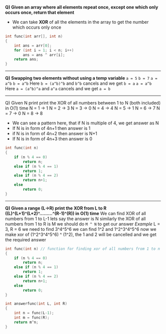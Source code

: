 **Q) Given an array where all elements repeat once, except one which only occurs once, return that element**
- We can take **XOR** of all the elements in the array to get the number which occurs only once
```cpp
int func(int arr[], int n)
{
	int ans = arr[0];
	for (int i = 1; i < n; i++)
		ans = ans ^ arr[i];
	return ans;
}
```

<hr>

**Q) Swapping two elements without using a temp variable**
`a = 5`
`b = 7`
`a = a^b` 
`b = a^b`  Here `b = (a^b)^b` and `b^b` cancels and we get `b = a`
`a = a^b`  Here `a = (a^b)^a` and `a^a` cancels and we get `a = b`

<hr>

Q) Given N print print the XOR of all numbers between 1 to N (both included) in O(1) time
N = 1 -> 1
N = 2 -> 3
N = 3 -> 0
N = 4 -> 4
N = 5 -> 1
N = 6 -> 7
N = 7 -> 0
N = 8 -> 8
- We can see a pattern here, that if N is multiple of 4, we get answer as N
- If N is in form of 4n+1 then answer is 1
- if N is in form of 4n+2 then answer is N+1
- If N is in form of 4n+3 then answer is 0
```cpp
int func(int n)
{
	if (n % 4 == 0)
		return n;
	else if (n % 4 == 1)
		return 1;
	else if (n % 4 == 2)
		return n+1;
	else
		return 0;  
}
```

<hr>

**Q) Given a range (L->R) print the XOR from L to R ((L)^(L+1)^(L+2)^.........^(R-1)^(R)) in O(1) time**
We can find XOR of all numbers from 1 to L-1 lets say the answer is N
similarly the XOR of all numbers from 1 to R is M
we should do `M ^ N` to get our answer
*Example*
	L = 3, R = 6
	we need to find 3^4^5^6
	we can find 1^2 and 1^2^3^4^5^6
	now we make xor of (1^2^3^4^5^6) ^ (1^2), the 1 and 2 will be cancelled and we get the required answer
```cpp
int func(int n) // function for finding xor of all numbers from 1 to n
{
	if (n % 4 == 0)
		return n;
	else if (n % 4 == 1)
		return 1;
	else if (n % 4 == 2)
		return n+1;
	else
		return 0;  
}

int answerfunc(int L, int R)
{
	int n = func(L-1);
	int m = func(R);
	return m^n;
}
```
